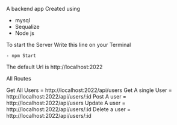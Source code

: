 A backend app Created using

- mysql
- Sequalize
- Node js

To start the Server Write this line on your Terminal

    - npm Start

The default Url is http://localhost:2022

All Routes

Get All Users = http://localhost:2022/api/users
Get A single User = http://localhost:2022/api/users/:id
Post A user = http://localhost:2022/api/users
Update A user = http://localhost:2022/api/users/:id
Delete a user = http://localhost:2022/api/users/:id
